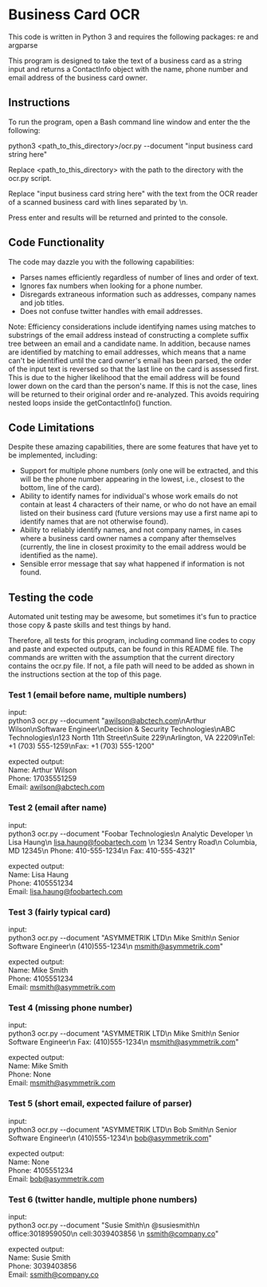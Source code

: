 # Business Card OCR

This code is written in Python 3 and requires the following packages: re and argparse

This program is designed to take the text of a business card as a string input and returns a ContactInfo object with the name, phone number and email address of the business card owner. 

## Instructions
To run the program, open a Bash command line window and enter the the following:

python3 <path_to_this_directory>/ocr.py --document "input business card string here"

Replace <path_to_this_directory> with the path to the directory with the ocr.py script.

Replace "input business card string here" with the text from the OCR reader of a scanned business card with lines separated by \n. 

Press enter and results will be returned and printed to the console.

## Code Functionality
The code may dazzle you with the following capabilities:
* Parses names efficiently regardless of number of lines and order of text. 
* Ignores fax numbers when looking for a phone number.
* Disregards extraneous information such as addresses, company names and job titles.
* Does not confuse twitter handles with email addresses.

Note: Efficiency considerations include identifying names using matches to substrings of the email address instead of constructing a complete suffix tree between an email and a candidate name. In addition, because names are identified by matching to email addresses, which means that a name can't be identified until the card owner's email has been parsed, the order of the input text is reversed so that the last line on the card is assessed first. This is due to the higher likelihood that the email address will be found lower down on the card than the person's name. If this is not the case, lines will be returned to their original order and re-analyzed. This avoids requiring nested loops inside the getContactInfo() function.

## Code Limitations
Despite these amazing capabilities, there are some features that have yet to be implemented, including:
* Support for multiple phone numbers (only one will be extracted, and this will be the phone number appearing in the lowest, i.e., closest to the bottom, line of the card).
* Ability to identify names for individual's whose work emails do not contain at least 4 characters of their name, or who do not have an email listed on their business card (future versions may use a first name api to identify names that are not otherwise found).
* Ability to reliably identify names, and not company names, in cases where a business card owner names a company after themselves (currently, the line in closest proximity to the email address would be identified as the name).
* Sensible error message that say what happened if information is not found.
 
## Testing the code
Automated unit testing may be awesome, but sometimes it's fun to practice those copy & paste skills and test things by hand. 

Therefore, all tests for this program, including command line codes to copy and paste and expected outputs, can be found in this README file. The commands are written with the assumption that the current directory contains the ocr.py file. If not, a file path will need to be added as shown in the instructions section at the top of this page.

### Test 1 (email before name, multiple numbers)

input:<br/>
python3 ocr.py --document "awilson@abctech.com\nArthur Wilson\nSoftware Engineer\nDecision & Security Technologies\nABC Technologies\n123 North 11th Street\nSuite 229\nArlington, VA 22209\nTel: +1 (703) 555-1259\nFax: +1 (703) 555-1200"

expected output:<br/>
Name: Arthur Wilson<br/>
Phone: 17035551259<br/>
Email: awilson@abctech.com

### Test 2 (email after name)

input: <br/>
python3 ocr.py --document "Foobar Technologies\n Analytic Developer \n Lisa Haung\n lisa.haung@foobartech.com \n 1234 Sentry Road\n Columbia, MD 12345\n Phone: 410-555-1234\n Fax: 410-555-4321"

expected output:<br/>
Name: Lisa Haung<br/>
Phone: 4105551234<br/>
Email: lisa.haung@foobartech.com

### Test 3 (fairly typical card)

input:<br/>
python3 ocr.py --document "ASYMMETRIK LTD\n Mike Smith\n Senior Software Engineer\n (410)555-1234\n msmith@asymmetrik.com"

expected output:<br/>
Name: Mike Smith<br/>
Phone: 4105551234<br/>
Email: msmith@asymmetrik.com

### Test 4 (missing phone number)

input: <br/>
python3 ocr.py --document "ASYMMETRIK LTD\n Mike Smith\n Senior Software Engineer\n Fax: (410)555-1234\n msmith@asymmetrik.com"

expected output:<br/>
Name: Mike Smith<br/>
Phone: None<br/>
Email: msmith@asymmetrik.com

### Test 5 (short email, expected failure of parser)

input: <br/>
python3 ocr.py --document "ASYMMETRIK LTD\n Bob Smith\n Senior Software Engineer\n (410)555-1234\n bob@asymmetrik.com"

expected output:<br/>
Name: None<br/>
Phone: 4105551234<br/>
Email: bob@asymmetrik.com

### Test 6 (twitter handle, multiple phone numbers)

input:<br/>
python3 ocr.py --document "Susie Smith\n @susiesmith\n office:3018959050\n cell:3039403856 \n ssmith@company.co"

expected output:<br/>
Name: Susie Smith<br/>
Phone: 3039403856<br/>
Email: ssmith@company.co
